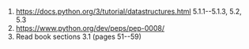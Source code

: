 1. https://docs.python.org/3/tutorial/datastructures.html 5.1.1--5.1.3, 5.2, 5.3
2. https://www.python.org/dev/peps/pep-0008/
3. Read book sections 3.1 (pages 51--59)